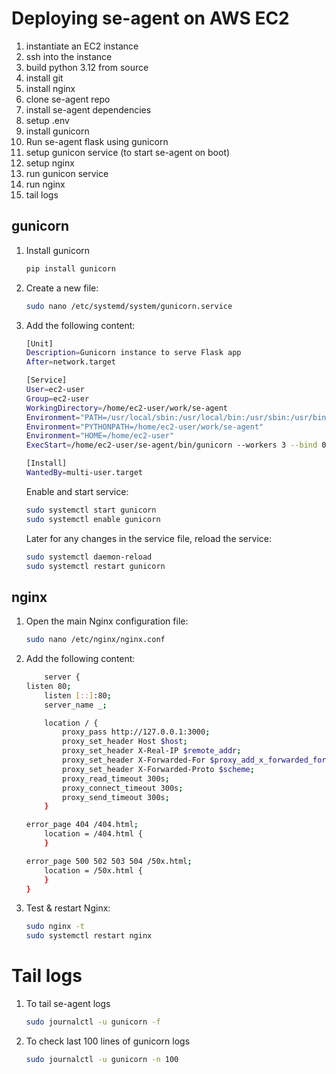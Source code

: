 # Deploying se-agent on AWS EC2

1. instantiate an EC2 instance
2. ssh into the instance
3. build python 3.12 from source
4. install git
5. install nginx
6. clone se-agent repo
7. install se-agent dependencies
8. setup .env
9. install gunicorn
10. Run se-agent flask using gunicorn
11. setup gunicon service (to start se-agent on boot)
12. setup nginx
13. run gunicon service
14. run nginx
15. tail logs

## gunicorn

1. Install gunicorn

    ```bash
    pip install gunicorn
    ```

2. Create a new file:

    ```bash
    sudo nano /etc/systemd/system/gunicorn.service
    ```

3. Add the following content:

    ```bash
    [Unit]
    Description=Gunicorn instance to serve Flask app
    After=network.target

    [Service]
    User=ec2-user
    Group=ec2-user
    WorkingDirectory=/home/ec2-user/work/se-agent
    Environment="PATH=/usr/local/sbin:/usr/local/bin:/usr/sbin:/usr/bin:/sbin:/bin:/home/ec2-user/se-agent/bin"
    Environment="PYTHONPATH=/home/ec2-user/work/se-agent"
    Environment="HOME=/home/ec2-user"
    ExecStart=/home/ec2-user/se-agent/bin/gunicorn --workers 3 --bind 0.0.0.0:3000 --timeout 300 se_agent.flask_server:app

    [Install]
    WantedBy=multi-user.target
    ```

    Enable and start service:
    ```bash
    sudo systemctl start gunicorn
    sudo systemctl enable gunicorn
    ```

    Later for any changes in the service file, reload the service:

    ```bash
    sudo systemctl daemon-reload
    sudo systemctl restart gunicorn
    ```

## nginx

1. Open the main Nginx configuration file:

    ```bash
    sudo nano /etc/nginx/nginx.conf
    ```
2. Add the following content:

    ```bash
        server {
	listen 80;
        listen [::]:80;
        server_name _;

        location / {
            proxy_pass http://127.0.0.1:3000;
            proxy_set_header Host $host;
            proxy_set_header X-Real-IP $remote_addr;
            proxy_set_header X-Forwarded-For $proxy_add_x_forwarded_for;
            proxy_set_header X-Forwarded-Proto $scheme;
            proxy_read_timeout 300s;
            proxy_connect_timeout 300s;
            proxy_send_timeout 300s;
        }

	error_page 404 /404.html;
        location = /404.html {
        }

	error_page 500 502 503 504 /50x.html;
        location = /50x.html {
        }
    }
    ```

3. Test & restart Nginx:

    ```bash
    sudo nginx -t
    sudo systemctl restart nginx
    ```

# Tail logs

1. To tail se-agent logs

    ```bash
    sudo journalctl -u gunicorn -f
    ```

2. To check last 100 lines of gunicorn logs

    ```bash
    sudo journalctl -u gunicorn -n 100
    ```
